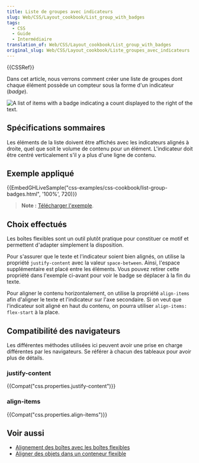 ```yaml
---
title: Liste de groupes avec indicateurs
slug: Web/CSS/Layout_cookbook/List_group_with_badges
tags:
  - CSS
  - Guide
  - Intermédiaire
translation_of: Web/CSS/Layout_cookbook/List_group_with_badges
original_slug: Web/CSS/Layout_cookbook/Liste_groupes_avec_indicateurs
---
```


{{CSSRef}}

Dans cet article, nous verrons comment créer une liste de groupes dont chaque élément possède un compteur sous la forme d'un indicateur (_badge_).

![A list of items with a badge indicating a count displayed to the right of the text.](list-group-badges.png)

## Spécifications sommaires

Les éléments de la liste doivent être affichés avec les indicateurs alignés à droite, quel que soit le volume de contenu pour un élément. L'indicateur doit être centré verticalement s'il y a plus d'une ligne de contenu.

## Exemple appliqué

{{EmbedGHLiveSample("css-examples/css-cookbook/list-group-badges.html", '100%', 720)}}

> **Note :** [Télécharger l'exemple](https://github.com/mdn/css-examples/blob/master/css-cookbook/list-group-badges--download.html).

## Choix effectués

Les boîtes flexibles sont un outil plutôt pratique pour constituer ce motif et permettent d'adapter simplement la disposition.

Pour s'assurer que le texte et l'indicateur soient bien alignés, on utilise la propriété `justify-content` avec la valeur `space-between`. Ainsi, l'espace supplémentaire est placé entre les éléments. Vous pouvez retirer cette propriété dans l'exemple ci-avant pour voir le badge se déplacer à la fin du texte.

Pour aligner le contenu horizontalement, on utilise la propriété `align-items` afin d'aligner le texte et l'indicateur sur l'axe secondaire. Si on veut que l'indicateur soit aligné en haut du contenu, on pourra utiliser `align-items: flex-start` à la place.

## Compatibilité des navigateurs

Les différentes méthodes utilisées ici peuvent avoir une prise en charge différentes par les navigateurs. Se référer à chacun des tableaux pour avoir plus de détails.

### justify-content

{{Compat("css.properties.justify-content")}}

### align-items

{{Compat("css.properties.align-items")}}

## Voir aussi

- [Alignement des boîtes avec les boîtes flexibles](/fr/docs/Web/CSS/CSS_Box_Alignment/Box_Alignment_in_Flexbox)
- [Aligner des objets dans un conteneur flexible](/fr/docs/Web/CSS/CSS_Flexible_Box_Layout/Aligning_Items_in_a_Flex_Container)
